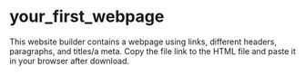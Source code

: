 # your_first_webpage
This website builder contains a webpage using links, different headers, paragraphs, and titles/a meta. Copy the file link to the HTML file and paste it in your browser after download.
